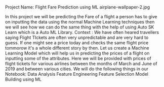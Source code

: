 Project Name: Flight Fare Prediction using ML
airplane-wallpaper-2.jpg

In this project we will be predicting the Fare of a flight a person has to give on inputting the data using the normal Machine Learning techniques then we will see how we can do the same thing with the help of using Auto SK Learn which is a Auto ML Library.
Context :
We have often heared travellers saying Flight TIckets are often very unpredictable and are very hard to guess. If one might see a price today and checks the same flight price tommorow it's a whole different story by then.
Let us create a Machine Learning Model which will help us in predicting the prices of a flight on inputting some of the attributes. Here we will be provided with prices of flight tickets for various airlines between the months of March and June of 2019 and between various cities.
We will do the following things in our Notebook:
Data Analysis
Feature Engineering
Feature Selection
Model Building using ML

